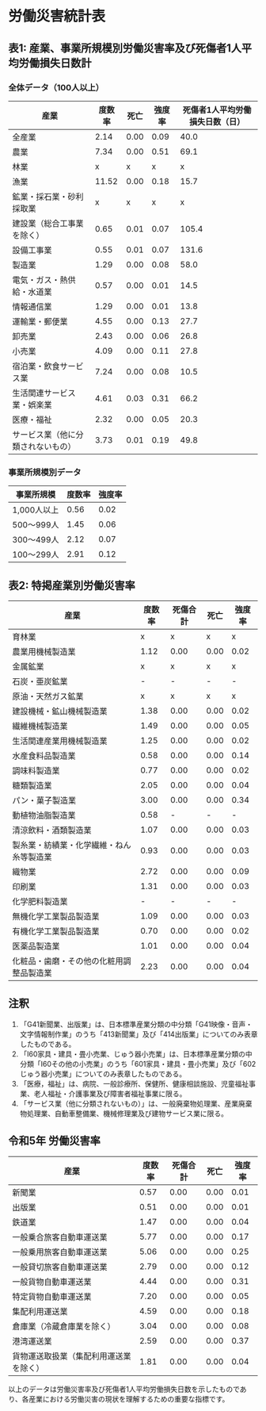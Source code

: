 # 労働災害統計表

## 表1: 産業、事業所規模別労働災害率及び死傷者1人平均労働損失日数計

### 全体データ（100人以上）
| 産業 | 度数率 | 死亡 | 強度率 | 死傷者1人平均労働損失日数（日） |
| --- | --- | --- | --- | --- |
| 全産業 | 2.14 | 0.00 | 0.09 | 40.0 |
| 農業 | 7.34 | 0.00 | 0.51 | 69.1 |
| 林業 | x | x | x | x |
| 漁業 | 11.52 | 0.00 | 0.18 | 15.7 |
| 鉱業・採石業・砂利採取業 | x | x | x | x |
| 建設業（総合工事業を除く） | 0.65 | 0.01 | 0.07 | 105.4 |
| 設備工事業 | 0.55 | 0.01 | 0.07 | 131.6 |
| 製造業 | 1.29 | 0.00 | 0.08 | 58.0 |
| 電気・ガス・熱供給・水道業 | 0.57 | 0.00 | 0.01 | 14.5 |
| 情報通信業 | 1.29 | 0.00 | 0.01 | 13.8 |
| 運輸業・郵便業 | 4.55 | 0.00 | 0.13 | 27.7 |
| 卸売業 | 2.43 | 0.00 | 0.06 | 26.8 |
| 小売業 | 4.09 | 0.00 | 0.11 | 27.8 |
| 宿泊業・飲食サービス業 | 7.24 | 0.00 | 0.08 | 10.5 |
| 生活関連サービス業・娯楽業 | 4.61 | 0.03 | 0.31 | 66.2 |
| 医療・福祉 | 2.32 | 0.00 | 0.05 | 20.3 |
| サービス業（他に分類されないもの） | 3.73 | 0.01 | 0.19 | 49.8 |

### 事業所規模別データ
| 事業所規模 | 度数率 | 強度率 |
| --- | --- | --- |
| 1,000人以上 | 0.56 | 0.02 |
| 500～999人 | 1.45 | 0.06 |
| 300～499人 | 2.12 | 0.07 |
| 100～299人 | 2.91 | 0.12 |

## 表2: 特掲産業別労働災害率

| 産業 | 度数率 | 死傷合計 | 死亡 | 強度率 |
| --- | --- | --- | --- | --- |
| 育林業 | x | x | x | x |
| 農業用機械製造業 | 1.12 | 0.00 | 0.00 | 0.02 |
| 金属鉱業 | x | x | x | x |
| 石炭・亜炭鉱業 | - | - | - | - |
| 原油・天然ガス鉱業 | x | x | x | x |
| 建設機械・鉱山機械製造業 | 1.38 | 0.00 | 0.00 | 0.02 |
| 繊維機械製造業 | 1.49 | 0.00 | 0.00 | 0.05 |
| 生活関連産業用機械製造業 | 1.25 | 0.00 | 0.00 | 0.02 |
| 水産食料品製造業 | 0.58 | 0.00 | 0.00 | 0.14 |
| 調味料製造業 | 0.77 | 0.00 | 0.00 | 0.02 |
| 糖類製造業 | 2.05 | 0.00 | 0.00 | 0.04 |
| パン・菓子製造業 | 3.00 | 0.00 | 0.00 | 0.34 |
| 動植物油脂製造業 | 0.58 | - | - | - |
| 清涼飲料・酒類製造業 | 1.07 | 0.00 | 0.00 | 0.03 |
| 製糸業・紡績業・化学繊維・ねん糸等製造業 | 0.93 | 0.00 | 0.00 | 0.03 |
| 織物業 | 2.72 | 0.00 | 0.00 | 0.09 |
| 印刷業 | 1.31 | 0.00 | 0.00 | 0.03 |
| 化学肥料製造業 | - | - | - | - |
| 無機化学工業製品製造業 | 1.09 | 0.00 | 0.00 | 0.03 |
| 有機化学工業製品製造業 | 0.70 | 0.00 | 0.00 | 0.02 |
| 医薬品製造業 | 1.01 | 0.00 | 0.00 | 0.04 |
| 化粧品・歯磨・その他の化粧用調整品製造業 | 2.23 | 0.00 | 0.00 | 0.04 |

## 注釈
1. 「G41新聞業、出版業」は、日本標準産業分類の中分類「G41映像・音声・文字情報制作業」のうち「413新聞業」及び「414出版業」についてのみ表章したものである。
2. 「I60家具・建具・畳小売業、じゅう器小売業」は、日本標準産業分類の中分類「I60その他の小売業」のうち「601家具・建具・畳小売業」及び「602じゅう器小売業」についてのみ表章したものである。
3. 「医療，福祉」は、病院、一般診療所、保健所、健康相談施設、児童福祉事業、老人福祉・介護事業及び障害者福祉事業に限る。
4. 「サービス業（他に分類されないもの）」は、一般廃棄物処理業、産業廃棄物処理業、自動車整備業、機械修理業及び建物サービス業に限る。

## 令和5年 労働災害率
| 産業 | 度数率 | 死傷合計 | 死亡 | 強度率 |
| --- | --- | --- | --- | --- |
| 新聞業 | 0.57 | 0.00 | 0.00 | 0.01 |
| 出版業 | 0.51 | 0.00 | 0.00 | 0.01 |
| 鉄道業 | 1.47 | 0.00 | 0.00 | 0.04 |
| 一般乗合旅客自動車運送業 | 5.77 | 0.00 | 0.00 | 0.17 |
| 一般乗用旅客自動車運送業 | 5.06 | 0.00 | 0.00 | 0.25 |
| 一般貸切旅客自動車運送業 | 2.79 | 0.00 | 0.00 | 0.12 |
| 一般貨物自動車運送業 | 4.44 | 0.00 | 0.00 | 0.31 |
| 特定貨物自動車運送業 | 7.20 | 0.00 | 0.00 | 0.05 |
| 集配利用運送業 | 4.59 | 0.00 | 0.00 | 0.18 |
| 倉庫業（冷蔵倉庫業を除く） | 3.04 | 0.00 | 0.00 | 0.08 |
| 港湾運送業 | 2.59 | 0.00 | 0.00 | 0.37 |
| 貨物運送取扱業（集配利用運送業を除く） | 1.81 | 0.00 | 0.00 | 0.04 |

以上のデータは労働災害率及び死傷者1人平均労働損失日数を示したものであり、各産業における労働災害の現状を理解するための重要な指標です。